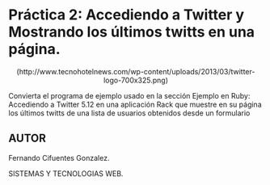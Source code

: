 Práctica 2: Accediendo a Twitter y Mostrando los últimos twitts en una página.
================================

<center>
(http://www.tecnohotelnews.com/wp-content/uploads/2013/03/twitter-logo-700x325.png)
</center>

Convierta el programa de ejemplo usado en la sección Ejemplo en Ruby: Accediendo a Twitter 5.12 en una aplicación Rack que muestre en su página los últimos twitts de una lista de usuarios obtenidos desde un formulario

 
## AUTOR ##

Fernando Cifuentes Gonzalez.

SISTEMAS Y TECNOLOGIAS WEB.




